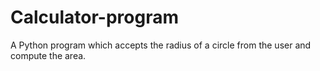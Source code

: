 # Calculator-program
A Python program which accepts the radius of a circle from the user and compute the area.
